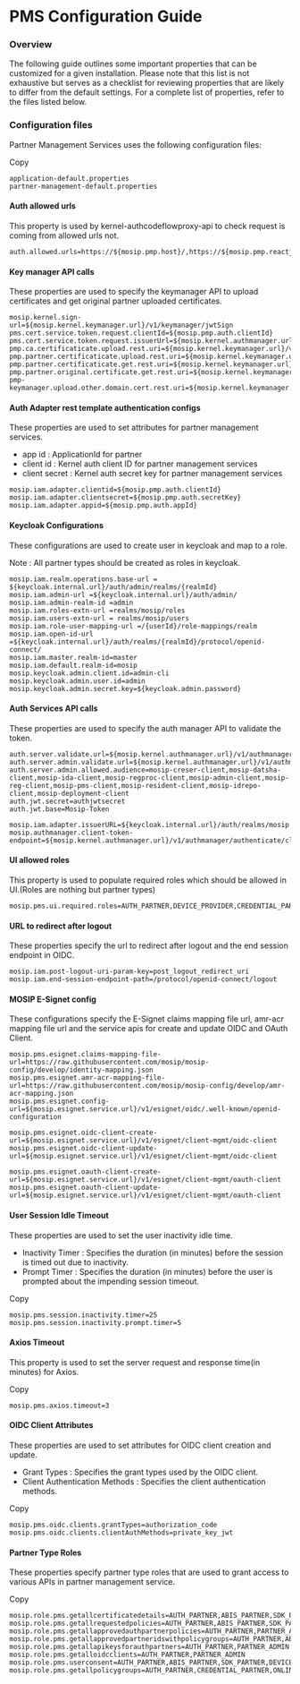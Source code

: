 # PMS Configuration Guide

### Overview

The following guide outlines some important properties that can be customized for a given installation. Please note that this list is not exhaustive but serves as a checklist for reviewing properties that are likely to differ from the default settings. For a complete list of properties, refer to the files listed below.

### Configuration files

Partner Management Services uses the following configuration files:

Copy

```
application-default.properties
partner-management-default.properties
```

#### Auth allowed urls

This property is used by kernel-authcodeflowproxy-api to check request is coming from allowed urls not.

```
auth.allowed.urls=https://${mosip.pmp.host}/,https://${mosip.pmp.reactjs.ui.host}/
```

#### Key manager API calls

These properties are used to specify the keymanager API to upload certificates and get original partner uploaded certificates.

```
mosip.kernel.sign-url=${mosip.kernel.keymanager.url}/v1/keymanager/jwtSign
pms.cert.service.token.request.clientId=${mosip.pmp.auth.clientId}
pms.cert.service.token.request.issuerUrl=${mosip.kernel.authmanager.url}/v1/authmanager/authenticate/clientidsecretkey
pmp.ca.certificaticate.upload.rest.uri=${mosip.kernel.keymanager.url}/v1/keymanager/uploadCACertificate
pmp.partner.certificaticate.upload.rest.uri=${mosip.kernel.keymanager.url}/v1/keymanager/uploadPartnerCertificate
pmp.partner.certificaticate.get.rest.uri=${mosip.kernel.keymanager.url}/v1/keymanager/getPartnerCertificate/{partnerCertId}
pmp.partner.original.certificate.get.rest.uri=${mosip.kernel.keymanager.url}/v1/keymanager/getPartnerSignedCertificate/{partnerCertId}
pmp-keymanager.upload.other.domain.cert.rest.uri=${mosip.kernel.keymanager.url}/v1/keymanager/uploadOtherDomainCertificate
```

#### Auth Adapter rest template authentication configs

These properties are used to set attributes for partner management services.

* app id : ApplicationId for partner
* client id : Kernel auth client ID for partner management services
* client secret : Kernel auth secret key for partner management services

```
mosip.iam.adapter.clientid=${mosip.pmp.auth.clientId}
mosip.iam.adapter.clientsecret=${mosip.pmp.auth.secretKey}
mosip.iam.adapter.appid=${mosip.pmp.auth.appId}
```

#### Keycloak Configurations

These configurations are used to create user in keycloak and map to a role.

Note : All partner types should be created as roles in keycloak.

```
mosip.iam.realm.operations.base-url = ${keycloak.internal.url}/auth/admin/realms/{realmId}
mosip.iam.admin-url =${keycloak.internal.url}/auth/admin/
mosip.iam.admin-realm-id =admin
mosip.iam.roles-extn-url =realms/mosip/roles
mosip.iam.users-extn-url = realms/mosip/users
mosip.iam.role-user-mapping-url =/{userId}/role-mappings/realm
mosip.iam.open-id-url =${keycloak.internal.url}/auth/realms/{realmId}/protocol/openid-connect/
mosip.iam.master.realm-id=master
mosip.iam.default.realm-id=mosip
mosip.keycloak.admin.client.id=admin-cli
mosip.keycloak.admin.user.id=admin
mosip.keycloak.admin.secret.key=${keycloak.admin.password}
```

#### Auth Services API calls

These properties are used to specify the auth manager API to validate the token.

```
auth.server.validate.url=${mosip.kernel.authmanager.url}/v1/authmanager/authorize/admin/validateToken
auth.server.admin.validate.url=${mosip.kernel.authmanager.url}/v1/authmanager/authorize/admin/validateToken
auth.server.admin.allowed.audience=mosip-creser-client,mosip-datsha-client,mosip-ida-client,mosip-regproc-client,mosip-admin-client,mosip-reg-client,mosip-pms-client,mosip-resident-client,mosip-idrepo-client,mosip-deployment-client
auth.jwt.secret=authjwtsecret
auth.jwt.base=Mosip-Token

mosip.iam.adapter.issuerURL=${keycloak.internal.url}/auth/realms/mosip
mosip.authmanager.client-token-endpoint=${mosip.kernel.authmanager.url}/v1/authmanager/authenticate/clientidsecretkey
```

#### UI allowed roles

This property is used to populate required roles which should be allowed in UI.(Roles are nothing but partner types)

```
mosip.pms.ui.required.roles=AUTH_PARTNER,DEVICE_PROVIDER,CREDENTIAL_PARTNER,FTM_PROVIDER,MISP_PARTNER,POLICYMANAGER,PARTNER_ADMIN
```

#### URL to redirect after logout

These properties specify the url to redirect after logout and the end session endpoint in OIDC.

```
mosip.iam.post-logout-uri-param-key=post_logout_redirect_uri
mosip.iam.end-session-endpoint-path=/protocol/openid-connect/logout
```

#### MOSIP E-Signet config

These configurations specify the E-Signet claims mapping file url, amr-acr mapping file url and the service apis for create and update OIDC and OAuth Client.

```
mosip.pms.esignet.claims-mapping-file-url=https://raw.githubusercontent.com/mosip/mosip-config/develop/identity-mapping.json
mosip.pms.esignet.amr-acr-mapping-file-url=https://raw.githubusercontent.com/mosip/mosip-config/develop/amr-acr-mapping.json
mosip.pms.esignet.config-url=${mosip.esignet.service.url}/v1/esignet/oidc/.well-known/openid-configuration

mosip.pms.esignet.oidc-client-create-url=${mosip.esignet.service.url}/v1/esignet/client-mgmt/oidc-client
mosip.pms.esignet.oidc-client-update-url=${mosip.esignet.service.url}/v1/esignet/client-mgmt/oidc-client

mosip.pms.esignet.oauth-client-create-url=${mosip.esignet.service.url}/v1/esignet/client-mgmt/oauth-client
mosip.pms.esignet.oauth-client-update-url=${mosip.esignet.service.url}/v1/esignet/client-mgmt/oauth-client
```

#### User Session Idle Timeout

These properties are used to set the user inactivity idle time.

* Inactivity Timer : Specifies the duration (in minutes) before the session is timed out due to inactivity.
* Prompt Timer : Specifies the duration (in minutes) before the user is prompted about the impending session timeout.

Copy

```
mosip.pms.session.inactivity.timer=25
mosip.pms.session.inactivity.prompt.timer=5
```

#### Axios Timeout

This property is used to set the server request and response time(in minutes) for Axios.

Copy

```
mosip.pms.axios.timeout=3
```

#### OIDC Client Attributes

These properties are used to set attributes for OIDC client creation and update.

* Grant Types : Specifies the grant types used by the OIDC client.
* Client Authentication Methods : Specifies the client authentication methods.

Copy

```
mosip.pms.oidc.clients.grantTypes=authorization_code 
mosip.pms.oidc.clients.clientAuthMethods=private_key_jwt
```

#### Partner Type Roles

These properties specify partner type roles that are used to grant access to various APIs in partner management service.

Copy

```
mosip.role.pms.getallcertificatedetails=AUTH_PARTNER,ABIS_PARTNER,SDK_PARTNER,DEVICE_PROVIDER,FTM_PROVIDER,CREDENTIAL_PARTNER,PARTNER_ADMIN,ONLINE_VERIFICATION_PARTNER
mosip.role.pms.getallrequestedpolicies=AUTH_PARTNER,ABIS_PARTNER,SDK_PARTNER,CREDENTIAL_PARTNER,PARTNER_ADMIN,ONLINE_VERIFICATION_PARTNER
mosip.role.pms.getallapprovedauthpartnerpolicies=AUTH_PARTNER,PARTNER_ADMIN
mosip.role.pms.getallapprovedpartneridswithpolicygroups=AUTH_PARTNER,ABIS_PARTNER,SDK_PARTNER,CREDENTIAL_PARTNER,PARTNER_ADMIN,ONLINE_VERIFICATION_PARTNER
mosip.role.pms.getallapikeysforauthpartners=AUTH_PARTNER,PARTNER_ADMIN
mosip.role.pms.getalloidcclients=AUTH_PARTNER,PARTNER_ADMIN
mosip.role.pms.userconsent=AUTH_PARTNER,ABIS_PARTNER,SDK_PARTNER,DEVICE_PROVIDER,FTM_PROVIDER,CREDENTIAL_PARTNER,PARTNER_ADMIN,ONLINE_VERIFICATION_PARTNER
mosip.role.pms.getallpolicygroups=AUTH_PARTNER,CREDENTIAL_PARTNER,ONLINE_VERIFICATION_PARTNER,ABIS_PARTNER,MANUAL_ADJUDICATION,PARTNER_ADMIN,POLICYMANAGER
```
